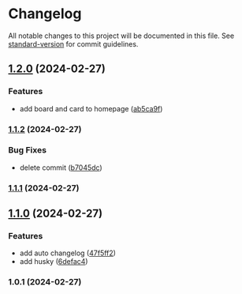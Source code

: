 # Changelog

All notable changes to this project will be documented in this file. See [standard-version](https://github.com/conventional-changelog/standard-version) for commit guidelines.

## [1.2.0](https://github.com/Mizerski/PawMatch-Front/compare/v1.1.2...v1.2.0) (2024-02-27)


### Features

* add board and card to homepage ([ab5ca9f](https://github.com/Mizerski/PawMatch-Front/commit/ab5ca9fd3a6d64936a99aadff2cab2e47e6d8156))

### [1.1.2](https://github.com/Mizerski/PawMatch-Front/compare/v1.1.1...v1.1.2) (2024-02-27)


### Bug Fixes

* delete commit ([b7045dc](https://github.com/Mizerski/PawMatch-Front/commit/b7045dccc7274c03af7ebb2e58c75c1aa2ce9cce))

### [1.1.1](https://github.com/Mizerski/PawMatch-Front/compare/v1.1.0...v1.1.1) (2024-02-27)

## [1.1.0](https://github.com/Mizerski/PawMatch-Front/compare/v1.0.1...v1.1.0) (2024-02-27)

### Features

- add auto changelog ([47f5ff2](https://github.com/Mizerski/PawMatch-Front/commit/47f5ff2114cf5a96d2f5b11aff3b5542dc9069c3))
- add husky ([6defac4](https://github.com/Mizerski/PawMatch-Front/commit/6defac41f935c7a960e58b5787984def0c6bbea1))

### 1.0.1 (2024-02-27)
